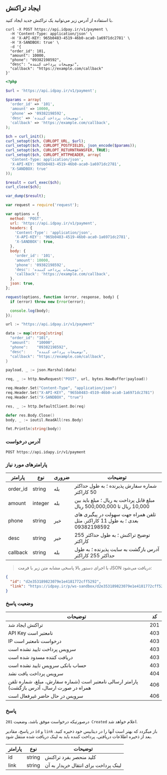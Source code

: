 ## ایجاد تراکنش

با استفاده از آدرس زیر می‌توانید یک تراکنش جدید ایجاد کنید.

```shell
curl -X POST https://api.idpay.ir/v1/payment \
  -H 'Content-Type: application/json' \
  -H 'X-API-KEY: 965b0483-4519-46b0-aca0-1a6971dc2781' \
  -H 'X-SANDBOX: true' \
  -d '{
  "order_id": 101,
  "amount": 10000,
  "phone": "09382198592",
  "desc": "توضیحات پرداخت کننده",
  "callback": "https://example.com/callback"
}'
```

```php
<?php

$url = 'https://api.idpay.ir/v1/payment';

$params = array(
  'order_id' => '101',
  'amount' => 10000,
  'phone' => '09382198592',
  'desc' => 'توضیحات پرداخت کننده',
  'callback' => 'https://example.com/callback',
);

$ch = curl_init();
curl_setopt($ch, CURLOPT_URL, $url);
curl_setopt($ch, CURLOPT_POSTFIELDS, json_encode($params));
curl_setopt($ch, CURLOPT_RETURNTRANSFER, TRUE);
curl_setopt($ch, CURLOPT_HTTPHEADER, array(
  'Content-Type: application/json',
  'X-API-KEY: 965b0483-4519-46b0-aca0-1a6971dc2781',
  'X-SANDBOX: true'
));

$result = curl_exec($ch);
curl_close($ch);

var_dump($result);
```

```javascript
var request = require('request');

var options = {
  method: 'POST',
  url: 'https://api.idpay.ir/v1/payment',
  headers: {
    'Content-Type': 'application/json',
    'X-API-KEY': '965b0483-4519-46b0-aca0-1a6971dc2781',
    'X-SANDBOX': true,
  },
  body: {
    'order_id': '101',
    'amount': 10000,
    'phone': '09382198592',
    'desc': 'توضیحات پرداخت کننده',
    'callback': 'https://example.com/callback',
  },
  json: true,
};

request(options, function (error, response, body) {
  if (error) throw new Error(error);

  console.log(body);
});
```

```go
url := "https://api.idpay.ir/v1/payment"

data := map[string]string{
  "order_id": "101",
  "amount":   "10000",
  "phone":    "09382198592",
  "desc":     "توضیحات پرداخت کننده",
  "callback": "https://example.com/callback",
}

payload, _ := json.Marshal(data)

req, _ := http.NewRequest("POST", url, bytes.NewBuffer(payload))

req.Header.Set("Content-Type", "application/json")
req.Header.Set("X-API-KEY", "965b0483-4519-46b0-aca0-1a6971dc2781")
req.Header.Set("X-SANDBOX", "true")

res, _ := http.DefaultClient.Do(req)

defer res.Body.Close()
body, _ := ioutil.ReadAll(res.Body)

fmt.Println(string(body))
```

### آدرس درخواست

`POST https://api.idapy.ir/v1/payment`

### پارامترهای مورد نیاز

پارامتر | نوع | ضروری | توضیحات
------- | --- | ----- | -------
order_id | string | بله | شماره سفارش پذیرنده ؛ به طول حداکثر 50 کاراکتر
amount | integer | بله | مبلغ قابل پرداخت به ریال ؛ مبلغ باید بین 10,000 ریال تا 500,000,000 ریال
phone | string | خیر | تلفن همراه جهت سهولت در پیگیری های بعدی ؛ به طول 11 کاراکتر. مثل 09382198592
desc | string | خیر | توضیح تراکنش ؛ به طول حداکثر 255 کاراکتر
callback | string | بله | آدرس بازگشت به سایت پذیرنده ؛ به طول حداکثر 255 کاراکتر

> با اجرای دستور بالا پاسخی مشابه متن زیر با فرمت JSON دریافت می‌شود:

```json
{
  "id": "d2e353189823079e1e4181772cff5292",
  "link": "https://idpay.ir/p/ws-sandbox/d2e353189823079e1e4181772cff5292"
}
```

### وضعیت پاسخ

توضیحات | کد
------- | --
تراکنش ایجاد شد | 201
API Key نامعتبر است | 403
IP درخواست نامعتبر است | 403
سرویس پرداخت تایید نشده است | 403
دریافت کننده مسدود شده است | 403
حساب بانکی سرویس تایید نشده است | 403
سرویس پرداخت یافت نشد | 404
پارامتر ارسالی نامعتبر است (شماره سفارش، مبلغ، شماره تلفن همراه در صورت ارسال، آدرس بازگشت) | 406
سرویس در حال حاضر غیرفعال است | 406

### پاسخ

درصورتیکه درخواست موفق باشد، وضعیت `201 Created` اعلام خواهد شد.

در پاسخ، مقادیر `id` و `link` باز میگردد که بهتر است آنها را در دیتابیس خود ذخیره کنید.
بعد از ذخیره اطلاعات دریافتی، پرداخت کننده باید به لینک دریافت شده منتقل شود.

پارامتر | نوع | توضیحات
------- | --- | -------
id | string | کلید منحصر بفرد تراکنش
link | string | لینک پرداخت برای انتقال خریدار به آن